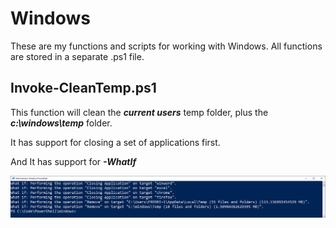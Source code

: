 # Windows

These are my functions and scripts for working with Windows.
All functions are stored in a separate .ps1 file.

Invoke-CleanTemp.ps1
--------------------
This function will clean the ***current users*** temp folder, plus the ***c:\windows\temp*** folder.

It has support for closing a set of applications first.

And It has support for ***-WhatIf***

![alt text](https://github.com/FredrikWall/PowerShell/blob/master/Windows/Invoke-CleanTemp.png?raw=true)



